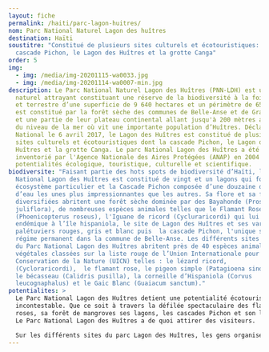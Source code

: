 ```yaml
---
layout: fiche
permalink: /haiti/parc-lagon-huitres/
nom: Parc National Naturel Lagon des huîtres
destination: Haïti
soustitre: "Constitué de plusieurs sites culturels et écotouristiques: la
  cascade Pichon, le Lagon des Huîtres et la grotte Canga"
order: 5
img:
  - img: /media/img-20201115-wa0033.jpg
  - img: /media/img-20201114-wa0007-min.jpg
description: Le Parc National Naturel Lagon des Huîtres (PNN-LDH) est un espace
  naturel attrayant constituant une réserve de la biodiversité à la fois marine
  et terrestre d’une superficie de 9 640 hectares et un périmètre de 65 Km². Il
  est constitué par la forêt sèche des communes de Belle-Anse et de Grand-Gosier
  et une partie de leur plateau continental allant jusqu'à 200 mètres au-dessous
  du niveau de la mer où vit une importante population d’Huîtres. Déclaré Parc
  National le 6 avril 2017, le Lagon des Huîtres est constitué de plusieurs
  sites culturels et écotouristiques dont la cascade Pichon, le Lagon des
  Huîtres et la grotte Canga. Le parc National Lagon des Huîtres a été
  inventorié par l'Agence Nationale des Aires Protégées (ANAP) en 2004 pour ses
  potentialités écologique, touristique, culturelle et scientifique.
biodiversite: "Faisant partie des hots spots de biodiversité d’Haïti, le parc
  National Lagon des Huîtres est constitué de vingt et un lagons qui forment un
  écosystème particulier et la Cascade Pichon composée d’une douzaine de chutes
  d’eau les unes plus impressionnantes que les autres. Sa flore et sa faune très
  diversifiées abritent une forêt sèche dominée par des Bayahonde (Prosopis
  juliflora), de nombreuses espèces animales telles que le Flamant Rose
  (Phoenicopterus roseus), l'Iguane de ricord (Cycluraricordi) qui lui est
  endémique à l’île hispaniola, le site de Lagon des Huîtres et ses variétés de
  palétuviers rouges, gris et blanc puis  la cascade Pichon, l'unique source à
  régime permanent dans la commune de Belle-Anse. Les différents sites naturels
  du Parc National Lagon des Huîtres abritent près de 40 espèces animales et
  végétales classées sur la liste rouge de l’Union Internationale pour la
  Conservation de la Nature (UICN) telles : le lézard ricord,
  (Cycloraricordi),  le flamant rose, le pigeon simple (Patagioena sinornata),
  le bécasseau (Calidris pusilla), la corneille d’Hispaniola (Corvus
  leucognaphalus) et le Gaic Blanc (Guaiacum sanctum)."
potentialites: >
  Le Parc National Lagon des Huîtres detient une potentialité écotouristique
  incontestable. Que ce soit à travers la défilée spectaculaire des flamants
  roses, sa forêt de mangroves ses lagons, les cascades Pichon et son littoral,
  Le Parc National Lagon des Huîtres a de quoi attirer des visiteurs.

  Sur les différents sites du parc Lagon des Huîtres, les gens organisent une pléiade d’activités socioculturelles telles que la foire agro artisanale de Pichon, la pêche en folie et les journées récréatives organisées traditionnellement à Lagon des Huîtres pour attirer l’attention des visiteurs et offrir des opportunités économiques à la population locale.
---
```

